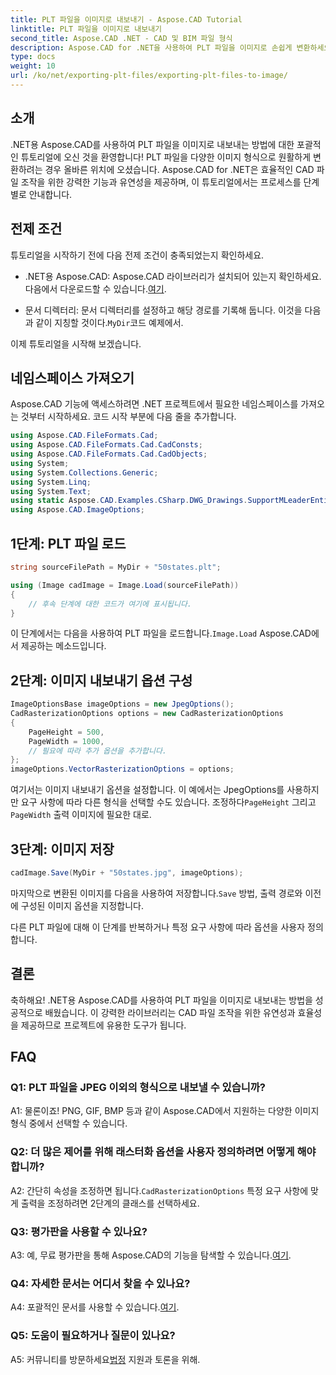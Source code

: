 ```yaml
---
title: PLT 파일을 이미지로 내보내기 - Aspose.CAD Tutorial
linktitle: PLT 파일을 이미지로 내보내기
second_title: Aspose.CAD .NET - CAD 및 BIM 파일 형식
description: Aspose.CAD for .NET을 사용하여 PLT 파일을 이미지로 손쉽게 변환하세요. CAD 파일 조작 요구 사항에 맞는 유연한 옵션과 원활한 통합을 살펴보세요.
type: docs
weight: 10
url: /ko/net/exporting-plt-files/exporting-plt-files-to-image/
---
```

## 소개

.NET용 Aspose.CAD를 사용하여 PLT 파일을 이미지로 내보내는 방법에 대한 포괄적인 튜토리얼에 오신 것을 환영합니다! PLT 파일을 다양한 이미지 형식으로 원활하게 변환하려는 경우 올바른 위치에 오셨습니다. Aspose.CAD for .NET은 효율적인 CAD 파일 조작을 위한 강력한 기능과 유연성을 제공하며, 이 튜토리얼에서는 프로세스를 단계별로 안내합니다.

## 전제 조건

튜토리얼을 시작하기 전에 다음 전제 조건이 충족되었는지 확인하세요.

-  .NET용 Aspose.CAD: Aspose.CAD 라이브러리가 설치되어 있는지 확인하세요. 다음에서 다운로드할 수 있습니다.[여기](https://releases.aspose.com/cad/net/).

-  문서 디렉터리: 문서 디렉터리를 설정하고 해당 경로를 기록해 둡니다. 이것을 다음과 같이 지칭할 것이다.`MyDir`코드 예제에서.

이제 튜토리얼을 시작해 보겠습니다.

## 네임스페이스 가져오기

Aspose.CAD 기능에 액세스하려면 .NET 프로젝트에서 필요한 네임스페이스를 가져오는 것부터 시작하세요. 코드 시작 부분에 다음 줄을 추가합니다.

```csharp
using Aspose.CAD.FileFormats.Cad;
using Aspose.CAD.FileFormats.Cad.CadConsts;
using Aspose.CAD.FileFormats.Cad.CadObjects;
using System;
using System.Collections.Generic;
using System.Linq;
using System.Text;
using static Aspose.CAD.Examples.CSharp.DWG_Drawings.SupportMLeaderEntityForDWGFormat;
using Aspose.CAD.ImageOptions;
```

## 1단계: PLT 파일 로드

```csharp
string sourceFilePath = MyDir + "50states.plt";

using (Image cadImage = Image.Load(sourceFilePath))
{
    // 후속 단계에 대한 코드가 여기에 표시됩니다.
}
```

 이 단계에서는 다음을 사용하여 PLT 파일을 로드합니다.`Image.Load` Aspose.CAD에서 제공하는 메소드입니다.

## 2단계: 이미지 내보내기 옵션 구성

```csharp
ImageOptionsBase imageOptions = new JpegOptions();
CadRasterizationOptions options = new CadRasterizationOptions
{
    PageHeight = 500,
    PageWidth = 1000,
    // 필요에 따라 추가 옵션을 추가합니다.
};
imageOptions.VectorRasterizationOptions = options;
```

 여기서는 이미지 내보내기 옵션을 설정합니다. 이 예에서는 JpegOptions를 사용하지만 요구 사항에 따라 다른 형식을 선택할 수도 있습니다. 조정하다`PageHeight` 그리고`PageWidth` 출력 이미지에 필요한 대로.

## 3단계: 이미지 저장

```csharp
cadImage.Save(MyDir + "50states.jpg", imageOptions);
```

 마지막으로 변환된 이미지를 다음을 사용하여 저장합니다.`Save` 방법, 출력 경로와 이전에 구성된 이미지 옵션을 지정합니다.

다른 PLT 파일에 대해 이 단계를 반복하거나 특정 요구 사항에 따라 옵션을 사용자 정의합니다.

## 결론

축하해요! .NET용 Aspose.CAD를 사용하여 PLT 파일을 이미지로 내보내는 방법을 성공적으로 배웠습니다. 이 강력한 라이브러리는 CAD 파일 조작을 위한 유연성과 효율성을 제공하므로 프로젝트에 유용한 도구가 됩니다.

## FAQ

### Q1: PLT 파일을 JPEG 이외의 형식으로 내보낼 수 있습니까?

A1: 물론이죠! PNG, GIF, BMP 등과 같이 Aspose.CAD에서 지원하는 다양한 이미지 형식 중에서 선택할 수 있습니다.

### Q2: 더 많은 제어를 위해 래스터화 옵션을 사용자 정의하려면 어떻게 해야 합니까?

 A2: 간단히 속성을 조정하면 됩니다.`CadRasterizationOptions` 특정 요구 사항에 맞게 출력을 조정하려면 2단계의 클래스를 선택하세요.

### Q3: 평가판을 사용할 수 있나요?

 A3: 예, 무료 평가판을 통해 Aspose.CAD의 기능을 탐색할 수 있습니다.[여기](https://releases.aspose.com/).

### Q4: 자세한 문서는 어디서 찾을 수 있나요?

 A4: 포괄적인 문서를 사용할 수 있습니다.[여기](https://reference.aspose.com/cad/net/).

### Q5: 도움이 필요하거나 질문이 있나요?

 A5: 커뮤니티를 방문하세요[법정](https://forum.aspose.com/c/cad/19) 지원과 토론을 위해.
